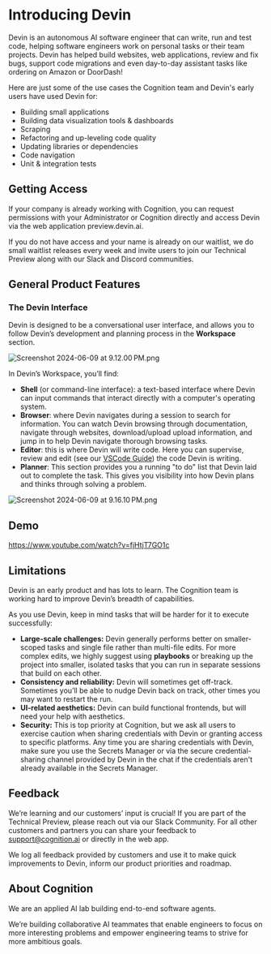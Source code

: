 # Introducing Devin

Devin is an autonomous AI software engineer that can write, run and test code, helping software engineers work on personal tasks or their team projects. Devin has helped build websites, web applications, review and fix bugs, support code migrations and even day-to-day assistant tasks like ordering on Amazon or DoorDash!

Here are just some of the use cases the Cognition team and Devin's early users have used Devin for:

- Building small applications
- Building data visualization tools & dashboards
- Scraping
- Refactoring and up-leveling code quality
- Updating libraries  or dependencies
- Code navigation
- Unit & integration tests

## Getting Access

If your company is already working with Cognition, you can request permissions with your Administrator or Cognition directly and access Devin via the web application preview.devin.ai.

If you do not have access and your name is already on our waitlist, we do small waitlist releases every week and invite users to join our Technical Preview along with our Slack and Discord communities.

## General Product Features

### The Devin Interface

Devin is designed to be a conversational user interface, and allows you to follow Devin’s development and planning process in the **Workspace** section.

![Screenshot 2024-06-09 at 9.12.00 PM.png](https://prod-files-secure.s3.us-west-2.amazonaws.com/4f925d22-65a4-47c3-9aed-b65e115aaef3/d7295090-5036-4bdd-b742-491fff4d0691/Screenshot_2024-06-09_at_9.12.00_PM.png)

In Devin’s Workspace, you’ll find: 

- **Shell** (or command-line interface): a text-based interface where Devin can input commands that interact directly with a computer's operating system.
- **Browser**: where Devin navigates during a session to search for  information. You can watch Devin browsing through documentation, navigate through websites, download/upload upload information, and jump in to help Devin navigate thorough browsing tasks.
- **Editor**: this is where Devin will write code. Here you can supervise, review and edit (see our [VSCode Guide](https://www.notion.so/bd89720db24e4f52bcd63489ff87e3fa?pvs=21)) the code Devin is writing.
- **Planner**: This section provides you a running "to do" list that Devin laid out to complete the task. This gives you  visibility into how Devin plans and thinks through solving a problem.

![Screenshot 2024-06-09 at 9.16.10 PM.png](https://prod-files-secure.s3.us-west-2.amazonaws.com/4f925d22-65a4-47c3-9aed-b65e115aaef3/30556b54-d6f9-45ac-aa83-f71cb89fa81f/Screenshot_2024-06-09_at_9.16.10_PM.png)

## Demo

https://www.youtube.com/watch?v=fjHtjT7GO1c

## Limitations

Devin is an early product and has lots to learn. The Cognition team is working hard to improve Devin’s breadth of capabilities. 

As you use Devin, keep in mind tasks that will be harder for it to execute successfully:

- **Large-scale challenges:** Devin generally performs better on smaller-scoped tasks and single file rather than multi-file edits. For more complex edits, we highly suggest using **playbooks** or breaking up the project into smaller, isolated tasks that you can run in separate sessions that build on each other.
- **Consistency and reliability:** Devin will sometimes get off-track. Sometimes you’ll be able to nudge Devin back on track, other times you may want to restart the run.
- **UI-related aesthetics:** Devin can build functional frontends, but will need your help with aesthetics.
- **Security:** This is top priority at Cognition, but we ask all users to exercise caution when sharing credentials with Devin or granting access to specific platforms. Any time you are sharing credentials with Devin, make sure you use the Secrets Manager or via the secure credential-sharing channel provided by Devin in the chat if the credentials aren't already available in the Secrets Manager.

## Feedback

We’re learning and our customers’ input is crucial! If you are part of the Technical Preview, please reach out via our Slack Community. For all other customers and partners you can share your feedback to support@cognition.ai or directly in the web app.

We log all feedback provided by customers and use it to make quick improvements to Devin, inform our product priorities and roadmap.

## About Cognition

We are an applied AI lab building end-to-end software agents.

We’re building collaborative AI teammates that enable engineers to focus on more interesting problems and empower engineering teams to strive for more ambitious goals.

